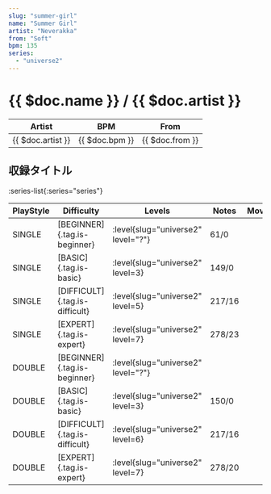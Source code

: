 ```yaml
---
slug: "summer-girl"
name: "Summer Girl"
artist: "Neverakka"
from: "Soft"
bpm: 135
series:
  - "universe2"
---
```


# {{ $doc.name }} / {{ $doc.artist }}

|Artist|BPM|From|
|------|---|----|
|{{ $doc.artist }}|{{ $doc.bpm }}|{{ $doc.from }}|

## 収録タイトル

:series-list{:series="series"}

|PlayStyle|Difficulty|Levels|Notes|Movie|
|---------|----------|------|-----|-----|
|SINGLE|[BEGINNER]{.tag.is-beginner}|<div class="field is-grouped is-grouped-multiline"> :level{slug="universe2" level="?"}</div>|61/0||
|SINGLE|[BASIC]{.tag.is-basic}|<div class="field is-grouped is-grouped-multiline"> :level{slug="universe2" level=3}</div>|149/0||
|SINGLE|[DIFFICULT]{.tag.is-difficult}|<div class="field is-grouped is-grouped-multiline"> :level{slug="universe2" level=5}</div>|217/16||
|SINGLE|[EXPERT]{.tag.is-expert}|<div class="field is-grouped is-grouped-multiline"> :level{slug="universe2" level=7}</div>|278/23||
|DOUBLE|[BEGINNER]{.tag.is-beginner}|<div class="field is-grouped is-grouped-multiline"> :level{slug="universe2" level="?"}</div>|||
|DOUBLE|[BASIC]{.tag.is-basic}|<div class="field is-grouped is-grouped-multiline"> :level{slug="universe2" level=3}</div>|150/0||
|DOUBLE|[DIFFICULT]{.tag.is-difficult}|<div class="field is-grouped is-grouped-multiline"> :level{slug="universe2" level=6}</div>|217/16||
|DOUBLE|[EXPERT]{.tag.is-expert}|<div class="field is-grouped is-grouped-multiline"> :level{slug="universe2" level=7}</div>|278/20||
